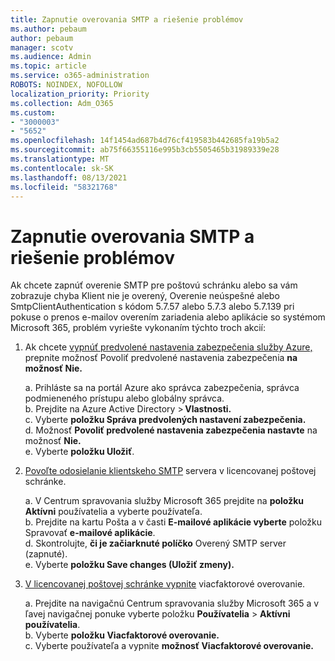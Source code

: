 ```yaml
---
title: Zapnutie overovania SMTP a riešenie problémov
ms.author: pebaum
author: pebaum
manager: scotv
ms.audience: Admin
ms.topic: article
ms.service: o365-administration
ROBOTS: NOINDEX, NOFOLLOW
localization_priority: Priority
ms.collection: Adm_O365
ms.custom:
- "3000003"
- "5652"
ms.openlocfilehash: 14f1454ad687b4d76cf419583b442685fa19b5a2
ms.sourcegitcommit: ab75f66355116e995b3cb5505465b31989339e28
ms.translationtype: MT
ms.contentlocale: sk-SK
ms.lasthandoff: 08/13/2021
ms.locfileid: "58321768"
---
```

# <a name="enable-smtp-authentication-and-troubleshooting"></a>Zapnutie overovania SMTP a riešenie problémov

Ak chcete zapnúť overenie SMTP pre poštovú schránku alebo sa vám zobrazuje chyba Klient nie je overený, Overenie neúspešné alebo SmtpClientAuthentication s kódom 5.7.57 alebo 5.7.3 alebo 5.7.139 pri pokuse o prenos e-mailov overením zariadenia alebo aplikácie so systémom Microsoft 365, problém vyriešte vykonaním týchto troch akcií:

1. Ak chcete [vypnúť predvolené nastavenia zabezpečenia služby Azure,](https://docs.microsoft.com/azure/active-directory/fundamentals/concept-fundamentals-security-defaults) prepnite možnosť Povoliť predvolené nastavenia zabezpečenia **na** **možnosť Nie.**

    a. Prihláste sa na portál Azure ako správca zabezpečenia, správca podmieneného prístupu alebo globálny správca.<BR/>
    b. Prejdite na Azure Active Directory > **Vlastnosti.**<BR/>
    c. Vyberte **položku Správa predvolených nastavení zabezpečenia.**<BR/>
    d. Možnosť **Povoliť predvolené nastavenia zabezpečenia nastavte** na možnosť **Nie.**<BR/>
    e. Vyberte **položku Uložiť**.

2. [Povoľte odosielanie klientskeho SMTP](https://docs.microsoft.com/exchange/clients-and-mobile-in-exchange-online/authenticated-client-smtp-submission#enable-smtp-auth-for-specific-mailboxes) servera v licencovanej poštovej schránke.

    a. V Centrum spravovania služby Microsoft 365 prejdite na **položku Aktívni** používatelia a vyberte používateľa.<BR/>
    b. Prejdite na kartu Pošta a v časti **E-mailové aplikácie vyberte** položku Spravovať **e-mailové aplikácie**.<BR/>
    d. Skontrolujte, **či je začiarknuté políčko** Overený SMTP server (zapnuté).<BR/>
    e. Vyberte **položku Save changes (Uložiť zmeny).**<BR/>

3. [V licencovanej poštovej schránke vypnite](https://docs.microsoft.com/microsoft-365/admin/security-and-compliance/set-up-multi-factor-authentication#turn-off-legacy-per-user-mfa) viacfaktorové overovanie.

    a. Prejdite na navigačnú Centrum spravovania služby Microsoft 365 a v ľavej navigačnej ponuke vyberte položku **Používatelia**  >  **Aktívni používatelia**.<BR/>
    b. Vyberte **položku Viacfaktorové overovanie.**<BR/>
    c. Vyberte používateľa a vypnite **možnosť Viacfaktorové overovanie.**<BR/>
